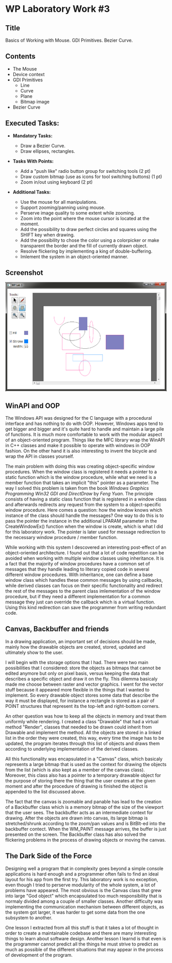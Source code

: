 # WP Laboratory Work #3

## Title

Basics of Working with Mouse. GDI Primitives. Bezier Curve.

## Contents

  - The Mouse
  - Device context
  - GDI Primitives
    - Line
    - Curve
    - Plane
    - Bitmap image
  - Bezier Curve


## Executed Tasks:
  - **Mandatory Tasks:**
    - Draw a Bezier Curve.
    - Draw ellipses, rectangles.

  - **Tasks With Points:**
    - Add a "push like" radio button group for switching tools (2 pt)
    - Draw custom bitmap (use as icons for tool switching buttons) (1 pt)
    - Zoom in/out using keyboard (2 pt)

  - **Additional Tasks:**
    - Use the mouse for all manipulations.
    - Support zooming/panning using mouse.
    - Perserve image quality to some extent while zooming.
    - Zoom into the point where the mouse cursor is located at the moment.
    - Add the possibility to draw perfect circles and squares using the SHIFT key when drawing.
    - Add the possibility to chose the color using a colorpicker or make transparent the border and the fill of currently drawn object.
    - Resolve flickering by implementing a king of double-buffering.
    - Imlement the system in an object-oriented manner.

## Screenshot

  ![Screenshot](https://raw.githubusercontent.com/TUM-FAF/FAF-121-Istratii-Andrei/master/WP/lab%233/screenshots/1.png)



## WinAPI and OOP

The Windows API was designed for the C language with a procedural interface and has nothing to do with OOP. However, Windows apps tend to get bigger and bigger and it's quite hard to handle and maintain a large pile of functions. It is much more comfortable to work with the modular aspect of an object-oriented program. Things like the MFC library wrap the WinAPI in C++ classes and make it possible to operate with windows in OOP fashion. On the other hand it is also interesting to invent the bicycle and wrap the API in classes yourself.

The main problem with doing this was creating object-specific window procedures. When the window class is registered it needs a pointer to a static function which is the window procedure, while what we need is a member function that takes an implicit "this" pointer as a parameter. The way I solved this problem is taken from the book _Windows Graphics Programming Win32 GDI and DirectDraw_ by _Feng Yuan_. The principle consists of having a static class function that is registered in a window class and afterwards redirects any request from the system to a object-specific window procedure. Here comes a question: how the window knows which instance of the class should handle the messages? One way to do this is to pass the pointer the instance in the additional LPARAM parameter in the CreateWindowEx() function when the window is create, which is what I did for this laboratory work. The pointer is later used for message redirection to the necessary window procedure / member function.

While working with this system I descovered an interesting post-effect of an object-oriented architecture. I found out that a lot of code repetition can be avoided when working with multiple window classes using inheritance. It is a fact that the majority of window procedures have a common set of messages that they handle leading to literary copied code in several different window procedures. With inheritance, one can define a base window class which handles these common messages by using callbacks, while derived classes can focus on their specific functionality and redirect the rest of the messages to the parent class imlementation of the window procedure, but if they need a different implementation for a common message they just can override the callback which is a virtual function. Using this kind redirection can save the programmer from writing redundant code.


## Canvas, Backbuffer and friends

In a drawing application, an important set of decisions should be made, mainly how the drawable objects are created, stored, updated and ultimately show to the user.

I will begin with the storage options that I had. There were two main possibilities that I considered: store the objects as bitmaps that cannot be edited anymore but only on pixel basis, versus keeping the data that describes a specific object and draw it on the fly. This dilemma basicaly made me choose between raster and vector graphics. I went for the vector stuff because it appeared more flexible in the things that I wanted to implement. So every drawable object stores some data that describe the way it must be displayed, for instance a rectangle is stored as a pair of POINT structures that represent its the top-left and right-bottom corners.

An other question was how to keep all the objects in memory and treat them uniformly while rendering. I created a class "Drawable" that had a virtual method "Render", classes that needed to be drawn could inherit from Drawable and implement the method. All the objects are stored in a linked list in the order they were created, this way, every time the image has to be updated, the program iterates through this list of objects and draws them according to underlying implementation of the derived classes.

All this functionality was encapsulated in a "Canvas" class, which basicaly represents a large bitmap that is used as the context for drawing the objects from the list (which is also kept as a member of the canvas class). Moreover, this class also has a pointer to a temporary drawable object for the purpose of storing there the thing that the user creates at the given moment and after the procedure of drawing is finished the object is appended to the list discussed above.

The fact that the canvas is zoomable and panable has lead to the creation of a Backbuffer class which is a memory bitmap of the size of the viewport that the user sees. The backbuffer acts as an intermediate context for drawing. After the objects are drawn into canvas, its large bitmap is stretched/shrunk according to the zoom/pan values and is BitBlt-ed into the backbuffer contect. When the WM_PAINT message arrives, the buffer is just presented on the screen. The Backbuffer class has also solved the flickering problems in the process of drawing objects or moving the canvas.


## The Dark Side of the Force

Designing well a program that in complexity goes beyond a simple console applications is hard enough and a programmer often fails to find an ideal layout for his app from the first try. This laboratory work is no exception, even though I tried to perserve modularity of the whole system, a lot of problems have appeared. The most obvious is the Canvas class that grew into large "God object" which encapsulated too much responsibility that is normaly divided among a couple of smaller classes. Another difficulty was implementing the communication mechanism between different objects, as the system got larger, it was harder to get some data from the one subsystem to another.

One lesson I extracted from all this stuff is that it takes a lot of thought in order to create a maintainable codebase and there are many interesting things to learn about software design. Another lesson I learnd is that even is the programmer cannot predict all the things he must strive to predict as much as possible of the different situations that may appear in the process of development of the program.